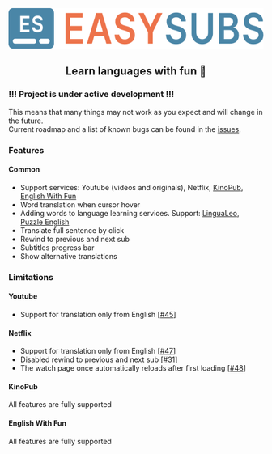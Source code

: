 <p align="center">
  <img height="80" src="./logo.png">
</p>
<p align="center">
  <h2 align="center">Learn languages with fun 🎉</h2>
</p>

### !!! Project is under active development !!!

This means that many things may not work as you expect and will change in the future.  
Current roadmap and a list of known bugs can be found in the [issues](https://github.com/Nitrino/easysubs/issues).

### Features

#### Common

- Support services: Youtube (videos and originals), Netflix, [KinoPub](https://kino.pub), [English With Fun](https://english-with-fun.com)
- Word translation when cursor hover
- Adding words to language learning services. Support: [LinguaLeo](https://lingualeo.com), [Puzzle English](https://puzzle-english.com)
- Translate full sentence by click
- Rewind to previous and next sub
- Subtitles progress bar
- Show alternative translations

### Limitations

#### Youtube

- Support for translation only from English [[#45](https://github.com/Nitrino/easysubs/issues/45)]

#### Netflix

- Support for translation only from English [[#47](https://github.com/Nitrino/easysubs/issues/47)]
- Disabled rewind to previous and next sub [[#31](https://github.com/Nitrino/easysubs/issues/31)]
- The watch page once automatically reloads after first loading [[#48](https://github.com/Nitrino/easysubs/issues/48)]

#### KinoPub

All features are fully supported

#### English With Fun

All features are fully supported
